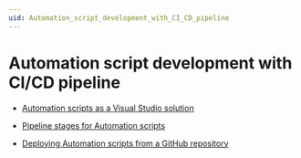 ```yaml
---
uid: Automation_script_development_with_CI_CD_pipeline
---
```


# Automation script development with CI/CD pipeline

- [Automation scripts as a Visual Studio solution](xref:Automation_scripts_as_a_Visual_Studio_solution)

- [Pipeline stages for Automation scripts](xref:Pipeline_stages_for_Automation_scripts)

- [Deploying Automation scripts from a GitHub repository](xref:Deploying_Automation_scripts_from_a_GitHub_repository)
